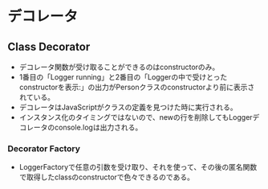 # デコレータ

## Class Decorator

- デコレータ関数が受け取ることができるのはconstructorのみ。
- 1番目の「Logger running」と2番目の「Loggerの中で受けとったconstructorを表示:」の出力がPersonクラスのconstructorより前に表示されている。
- デコレータはJavaScriptがクラスの定義を見つけた時に実行される。
- インスタンス化のタイミングではないので、newの行を削除してもLoggerデコレータのconsole.logは出力される。

### Decorator Factory

- LoggerFactoryで任意の引数を受け取り、それを使って、その後の匿名関数で取得したclassのconstructorで色々できるのである。
